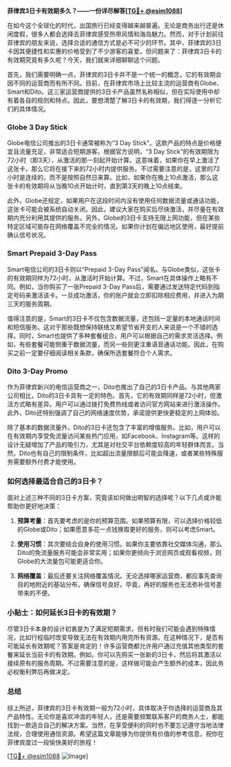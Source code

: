 **菲律宾3日卡有效期多久？——一份详尽解答[[TG💪+ @esim1088](https://t.me/s/esim1088)]**

在如今这个全球化的时代，出国旅行已经变得越来越普遍。无论是商务出行还是休闲度假，很多人都会选择去菲律宾感受热带风情和海岛魅力。然而，对于计划前往菲律宾的朋友来说，选择合适的通信方式是必不可少的环节。其中，菲律宾的3日卡因其便捷性和实惠的价格受到了不少游客的喜爱。但问题来了：菲律宾3日卡的有效期究竟有多久呢？今天，我们就来详细聊聊这个问题。

首先，我们需要明确一点，菲律宾的3日卡并不是一个统一的概念，它的有效期会因不同的运营商而有所不同。目前，在菲律宾市场上比较主流的运营商有Globe、Smart和Dito。这三家运营商提供的3日卡产品虽然名称相似，但在实际使用中却有着各自的规则和特点。因此，要想清楚了解3日卡的有效期，我们得逐一分析它们的具体情况。

### Globe 3 Day Stick

Globe电信公司推出的3日卡通常被称为“3 Day Stick”。这款产品的特点是价格便宜且流量充足，非常适合短期游客。根据官方说明，“3 Day Stick”的有效期限为72小时（即3天），从激活的那一刻起开始计算。这意味着，如果你在早上激活了这张卡，那么它将在接下来的72小时内提供服务。不过需要注意的是，这里的72小时是连续的，而不是按照自然日来算。比如，如果你在晚上10点激活，那么这张卡的有效期将从当晚10点开始计时，直到第3天的晚上10点结束。

此外，Globe还规定，如果用户在这段时间内没有使用任何数据流量或通话功能，这张卡可能会被系统自动关闭。因此，建议大家在购买后尽快激活，并尽量在有效期内充分利用其提供的服务。另外，Globe的3日卡支持无限上网功能，但在某些特定区域可能存在网络覆盖不完全的情况。如果你计划在偏远地区使用，最好提前确认信号状况。

### Smart Prepaid 3-Day Pass

Smart电信公司的3日卡则以“Prepaid 3-Day Pass”闻名。与Globe类似，这张卡的有效期同样为72小时，从激活时开始计算。不过，Smart在具体操作上略有不同。例如，当你购买了一张Prepaid 3-Day Pass后，需要通过发送特定代码到指定号码来激活该卡。一旦成功激活，你的账户就会立即扣除相应费用，并进入为期三天的服务周期。

值得注意的是，Smart的3日卡不仅包含数据流量，还包括一定量的本地通话时间和短信服务。这对于那些既想保持联络又希望节省开支的人来说是一个不错的选择。同时，Smart也提供了多种套餐组合，用户可以根据自己的需求灵活选择。例如，有些套餐可能侧重于数据流量，而另一些则更注重语音通话功能。因此，在购买之前一定要仔细阅读相关条款，确保所选套餐符合个人需求。

### Dito 3-Day Promo

作为菲律宾新兴的电信运营商之一，Dito也推出了自己的3日卡产品。与其他两家公司相比，Dito的3日卡具有一定的特色。首先，它的有效期同样是72小时，但激活方式略有差异。用户可以通过拨打免费热线或者访问官方网站来进行激活操作。此外，Dito还特别强调了自己的网络速度优势，承诺提供更快更稳定的上网体验。

除了基本的数据流量外，Dito的3日卡还包含了丰富的增值服务。比如，用户可以在有效期内享受免流量访问某些热门应用，如Facebook、Instagram等。这样的设计无疑增加了产品的吸引力，尤其是对社交平台依赖度较高的年轻群体而言。当然，Dito也有自己的限制条件，比如超出流量限额后可能会降速，或者某些特殊服务需要额外付费才能使用。

### 如何选择最适合自己的3日卡？

面对上述三种不同的3日卡方案，究竟该如何做出明智的选择呢？以下几点或许能帮助你更好地决策：

1. **预算考量**：首先要考虑的是你的预算范围。如果预算有限，可以选择价格较低的Globe或Dito；如果愿意多花一点钱换取更好的服务，则可以考虑Smart。
   
2. **使用习惯**：其次要结合自身的使用习惯。如果你主要依靠社交媒体沟通，那么Dito的免流量服务可能会非常实用；如果你更倾向于浏览网页或观看视频，则Globe的大流量包可能更适合你。

3. **网络覆盖**：最后还要关注网络覆盖情况。无论选择哪家运营商，都应事先查询目的地附近的基站分布，确保信号良好。毕竟，再好的服务也无法弥补信号差带来的不便。

### 小贴士：如何延长3日卡的有效期？

尽管3日卡本身的设计初衷是为了满足短期需求，但有时我们可能会遇到特殊情况，比如行程临时改变导致无法在有效期内用完所有资源。在这种情况下，是否有可能延长有效期呢？答案是肯定的！许多运营商都允许用户通过充值其他类型的套餐来延长当前卡的有效期。例如，你可以先购买一张新的3日卡，然后将其激活以接续原有的服务周期。不过需要注意的是，这样做可能会产生额外的成本，因此务必权衡利弊后再做决定。

### 总结

综上所述，菲律宾的3日卡有效期一般为72小时，具体取决于你选择的运营商及其产品特性。无论你是喜欢冲浪的年轻人，还是需要频繁联系客户的商务人士，都能找到一款适合自己的解决方案。当然，在享受便利的同时也不要忘记遵守当地法律法规，合理使用通信资源。希望这篇文章能够为你提供有价值的参考信息，祝你在菲律宾度过一段愉快美好的旅程！

[[TG💪+ @esim1088](https://t.me/s/esim1088) ![Image](https://i.postimg.cc/4NQfJmqS/Snipaste-2025-05-13-00-14-12.png)]